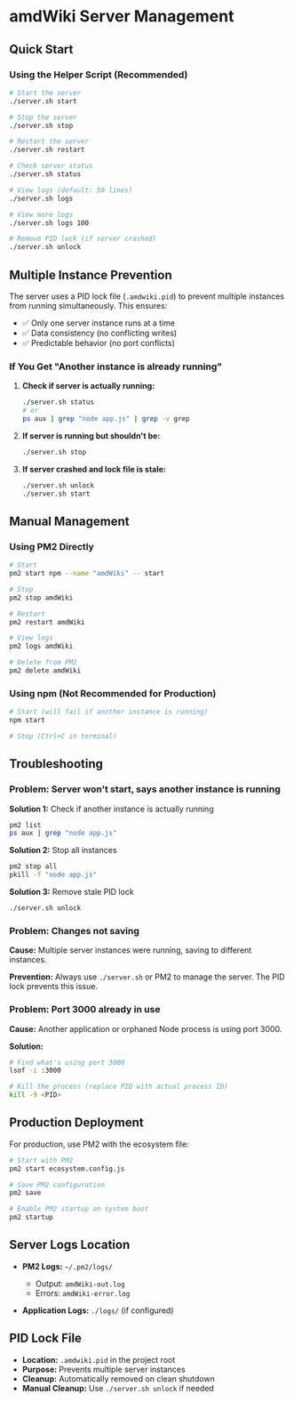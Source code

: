 # amdWiki Server Management

## Quick Start

### Using the Helper Script (Recommended)

```bash
# Start the server
./server.sh start

# Stop the server
./server.sh stop

# Restart the server
./server.sh restart

# Check server status
./server.sh status

# View logs (default: 50 lines)
./server.sh logs

# View more logs
./server.sh logs 100

# Remove PID lock (if server crashed)
./server.sh unlock
```

## Multiple Instance Prevention

The server uses a PID lock file (`.amdwiki.pid`) to prevent multiple instances from running simultaneously. This ensures:

- ✅ Only one server instance runs at a time
- ✅ Data consistency (no conflicting writes)
- ✅ Predictable behavior (no port conflicts)

### If You Get "Another instance is already running"

1. **Check if server is actually running:**
   ```bash
   ./server.sh status
   # or
   ps aux | grep "node app.js" | grep -v grep
   ```

2. **If server is running but shouldn't be:**
   ```bash
   ./server.sh stop
   ```

3. **If server crashed and lock file is stale:**
   ```bash
   ./server.sh unlock
   ./server.sh start
   ```

## Manual Management

### Using PM2 Directly

```bash
# Start
pm2 start npm --name "amdWiki" -- start

# Stop
pm2 stop amdWiki

# Restart
pm2 restart amdWiki

# View logs
pm2 logs amdWiki

# Delete from PM2
pm2 delete amdWiki
```

### Using npm (Not Recommended for Production)

```bash
# Start (will fail if another instance is running)
npm start

# Stop (Ctrl+C in terminal)
```

## Troubleshooting

### Problem: Server won't start, says another instance is running

**Solution 1:** Check if another instance is actually running
```bash
pm2 list
ps aux | grep "node app.js"
```

**Solution 2:** Stop all instances
```bash
pm2 stop all
pkill -f "node app.js"
```

**Solution 3:** Remove stale PID lock
```bash
./server.sh unlock
```

### Problem: Changes not saving

**Cause:** Multiple server instances were running, saving to different instances.

**Prevention:** Always use `./server.sh` or PM2 to manage the server. The PID lock prevents this issue.

### Problem: Port 3000 already in use

**Cause:** Another application or orphaned Node process is using port 3000.

**Solution:**
```bash
# Find what's using port 3000
lsof -i :3000

# Kill the process (replace PID with actual process ID)
kill -9 <PID>
```

## Production Deployment

For production, use PM2 with the ecosystem file:

```bash
# Start with PM2
pm2 start ecosystem.config.js

# Save PM2 configuration
pm2 save

# Enable PM2 startup on system boot
pm2 startup
```

## Server Logs Location

- **PM2 Logs:** `~/.pm2/logs/`
  - Output: `amdWiki-out.log`
  - Errors: `amdWiki-error.log`

- **Application Logs:** `./logs/` (if configured)

## PID Lock File

- **Location:** `.amdwiki.pid` in the project root
- **Purpose:** Prevents multiple server instances
- **Cleanup:** Automatically removed on clean shutdown
- **Manual Cleanup:** Use `./server.sh unlock` if needed
